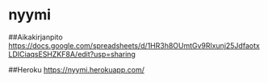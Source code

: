 # nyymi

##Aikakirjanpito
https://docs.google.com/spreadsheets/d/1HR3h8OUmtGv9Rlxunj25JdfaotxLDICiaqsESHZKF8A/edit?usp=sharing

##Heroku
https://nyymi.herokuapp.com/

